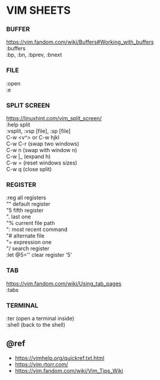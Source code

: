 VIM SHEETS
==========

### BUFFER
https://vim.fandom.com/wiki/Buffers#Working_with_buffers  
:buffers  
:bp, :bn, :bprev, :bnext

### FILE
:open <file>  
:e

### SPLIT SCREEN
https://linuxhint.com/vim_split_screen/  
:help split  
:vsplit, :vsp [file], :sp [file]  
C-w <v^> or C-w hjkl  
C-w C-r (swap two windows)  
C-w n (swap with window n)  
C-w |_ (expand h)  
C-w = (reset windows sizes)  
C-w q (close split)
  
### REGISTER
:reg  all registers  
"" default register   
"5 fifth register  
". last one  
"% current file path  
": most recent command  
"# alternate file  
"= expression one  
"/ search register  
:let @5='' clear register '5'  

### TAB
https://vim.fandom.com/wiki/Using_tab_pages  
:tabs

### TERMINAL
:ter (open a terminal inside)  
:shell (back to the shell)

## @ref
* https://vimhelp.org/quickref.txt.html
* https://vim.rtorr.com/
* https://vim.fandom.com/wiki/Vim_Tips_Wiki
